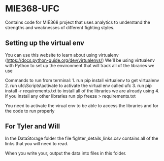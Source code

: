 # MIE368-UFC
Contains code for MIE368 project that uses analytics to understand the strengths and weaknesses of different fighting styles.


## Setting up the virtual env
You can use this website to learn about using virtualenv (https://docs.python-guide.org/dev/virtualenvs/)
We'll be using virtualenv with Python to set up the environment that will track all of the libraries we use

Commands to run from terminal:
    1. run pip install virtualenv to get virtualenv
    2. run ufc\Scripts\activate to activate the virtual env called ufc
    3. run pip install -r requirements.txt to install all of the libraries we are already using
    4. if you install any other libraries run pip freeze > requirements.txt

You need to activate the virual env to be able to access the libraries and for the code to run properly

## For Tyler and Will
In the DataStorage folder the file fighter_details_links.csv contains all of the links that you will need
to read.

When you write your, output the data into files in this folder.
